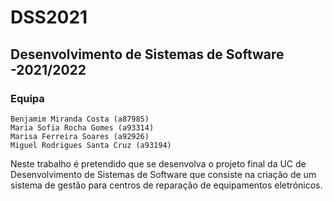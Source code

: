 # DSS2021
## Desenvolvimento de Sistemas de Software -2021/2022
### Equipa
```
Benjamim Miranda Costa (a87985)
Maria Sofia Rocha Gomes (a93314)
Marisa Ferreira Soares (a92926)
Miguel Rodrigues Santa Cruz (a93194)
```

Neste trabalho é pretendido que se desenvolva o projeto final da UC de Desenvolvimento de Sistemas de Software que consiste na criação de um sistema de gestão para centros de reparação de equipamentos eletrónicos. 
